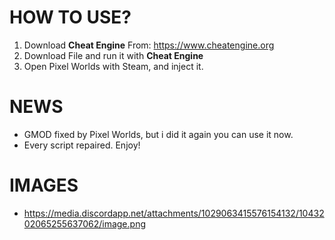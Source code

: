 # HOW TO USE?
1. Download **Cheat Engine** From: https://www.cheatengine.org
2. Download File and run it with **Cheat Engine**
3. Open Pixel Worlds with Steam, and inject it.

# NEWS
- GMOD fixed by Pixel Worlds, but i did it again you can use it now.
- Every script repaired. Enjoy!

# IMAGES
- https://media.discordapp.net/attachments/1029063415576154132/1043202065255637062/image.png

